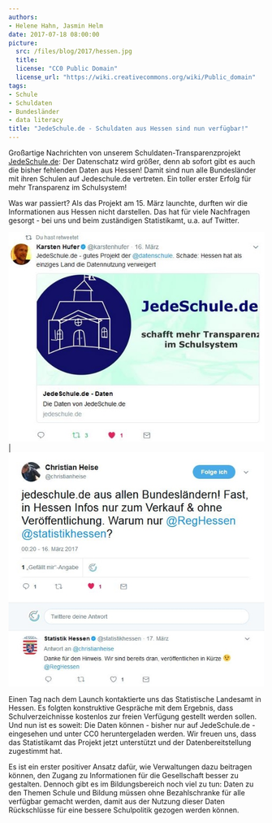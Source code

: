 ```yaml
---
authors: 
- Helene Hahn, Jasmin Helm
date: 2017-07-18 08:00:00
picture:
  src: /files/blog/2017/hessen.jpg
  title: 
  license: "CC0 Public Domain" 
  license_url: "https://wiki.creativecommons.org/wiki/Public_domain"   
tags:
- Schule
- Schuldaten
- Bundesländer
- data literacy
title: "JedeSchule.de - Schuldaten aus Hessen sind nun verfügbar!"
---
```

Großartige Nachrichten von unserem Schuldaten-Transparenzprojekt [JedeSchule.de](https://jedeschule.de): Der Datenschatz wird größer, denn ab sofort gibt es auch die bisher fehlenden Daten aus Hessen! Damit sind nun alle Bundesländer mit ihren Schulen auf Jedeschule.de vertreten. Ein toller erster Erfolg für mehr Transparenz im Schulsystem!

Was war passiert? Als das Projekt am 15. März launchte, durften wir die Informationen aus Hessen nicht darstellen. Das hat für viele Nachfragen gesorgt - bei uns und beim zuständigen Statistikamt, u.a. auf Twitter.

![Twitter](/files/blog/2017/jedeschule-tweet.jpg) | ![Twitter2](/files/blog/2017/jedeschule-tweet3.jpg)

Einen Tag nach dem Launch kontaktierte uns das Statistische Landesamt in Hessen. Es folgten konstruktive Gespräche mit dem Ergebnis, dass Schulverzeichnisse kostenlos zur freien Verfügung gestellt werden sollen. Und nun ist es soweit: Die Daten können - bisher nur auf JedeSchule.de - eingesehen und unter CC0 heruntergeladen werden. Wir freuen uns, dass das Statistikamt das Projekt jetzt unterstützt und der Datenbereitstellung zugestimmt hat. 

Es ist ein erster positiver Ansatz dafür, wie Verwaltungen dazu beitragen können, den Zugang zu Informationen für die Gesellschaft besser zu gestalten. Dennoch gibt es im Bildungsbereich noch viel zu tun: Daten zu den Themen Schule und Bildung müssen ohne Bezahlschranke für alle verfügbar gemacht werden, damit aus der Nutzung dieser Daten Rückschlüsse für eine bessere Schulpolitik gezogen werden können. 

